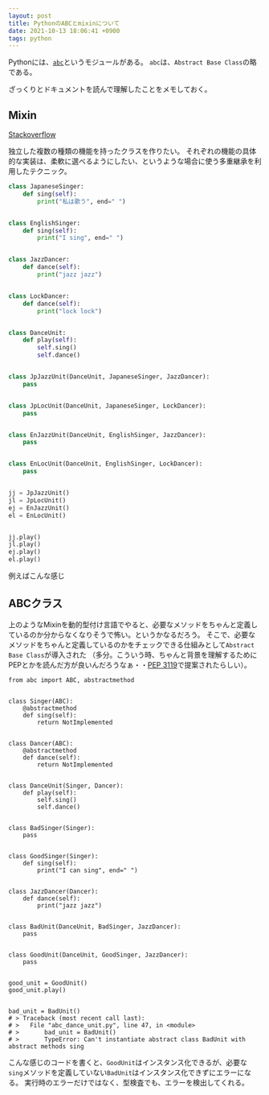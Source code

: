 ```yaml
---
layout: post
title: PythonのABCとmixinについて
date: 2021-10-13 18:06:41 +0900
tags: python
---
```



Pythonには、[`abc`](https://docs.python.org/3.9/library/abc.html#abc.ABCMeta)というモジュールがある。
`abc`は、`Abstract Base Class`の略である。


ざっくりとドキュメントを読んで理解したことをメモしておく。


## Mixin
[Stackoverflow](https://stackoverflow.com/questions/533631/what-is-a-mixin-and-why-are-they-useful)


独立した複数の種類の機能を持ったクラスを作りたい。
それぞれの機能の具体的な実装は、柔軟に選べるようにしたい、というような場合に使う多重継承を利用したテクニック。


```python
class JapaneseSinger:
    def sing(self):
        print("私は歌う", end=" ")


class EnglishSinger:
    def sing(self):
        print("I sing", end=" ")


class JazzDancer:
    def dance(self):
        print("jazz jazz")


class LockDancer:
    def dance(self):
        print("lock lock")


class DanceUnit:
    def play(self):
        self.sing()
        self.dance()


class JpJazzUnit(DanceUnit, JapaneseSinger, JazzDancer):
    pass


class JpLocUnit(DanceUnit, JapaneseSinger, LockDancer):
    pass


class EnJazzUnit(DanceUnit, EnglishSinger, JazzDancer):
    pass


class EnLocUnit(DanceUnit, EnglishSinger, LockDancer):
    pass


jj = JpJazzUnit()
jl = JpLocUnit()
ej = EnJazzUnit()
el = EnLocUnit()


jj.play()
jl.play()
ej.play()
el.play()
```


例えばこんな感じ


## ABCクラス
上のようなMixinを動的型付け言語でやると、必要なメソッドをちゃんと定義しているのか分からなくなりそうで怖い。というかなるだろう。
そこで、必要なメソッドをちゃんと定義しているのかをチェックできる仕組みとして`Abstract Base Class`が導入された
（多分。こういう時、ちゃんと背景を理解するためにPEPとかを読んだ方が良いんだろうなぁ・・[PEP 3119](https://www.python.org/dev/peps/pep-3119/)で提案されたらしい）。


```
from abc import ABC, abstractmethod


class Singer(ABC):
    @abstractmethod
    def sing(self):
        return NotImplemented


class Dancer(ABC):
    @abstractmethod
    def dance(self):
        return NotImplemented


class DanceUnit(Singer, Dancer):
    def play(self):
        self.sing()
        self.dance()


class BadSinger(Singer):
    pass


class GoodSinger(Singer):
    def sing(self):
        print("I can sing", end=" ")


class JazzDancer(Dancer):
    def dance(self):
        print("jazz jazz")


class BadUnit(DanceUnit, BadSinger, JazzDancer):
    pass


class GoodUnit(DanceUnit, GoodSinger, JazzDancer):
    pass


good_unit = GoodUnit()
good_unit.play()


bad_unit = BadUnit()
# > Traceback (most recent call last):
# >   File "abc_dance_unit.py", line 47, in <module>
# >       bad_unit = BadUnit()
# >       TypeError: Can't instantiate abstract class BadUnit with abstract methods sing
```


こんな感じのコードを書くと、`GoodUnit`はインスタンス化できるが、必要な`sing`メソッドを定義していない`BadUnit`はインスタンス化できずにエラーになる。
実行時のエラーだけではなく、型検査でも、エラーを検出してくれる。
